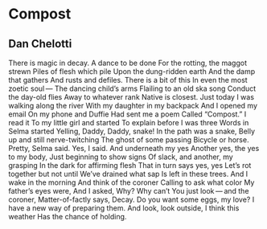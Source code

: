 # Compost
## Dan Chelotti
There is magic in decay.
A dance to be done
For the rotting, the maggot strewn
Piles of flesh which pile
Upon the dung-ridden earth
And the damp that gathers
And rusts and defiles.
There is a bit of this
In even the most zoetic soul —
The dancing child’s arms
Flailing to an old ska song
Conduct the day-old flies
Away to whatever rank
Native is closest. Just today
I was walking along the river
With my daughter in my backpack
And I opened my email
On my phone and Duffie
Had sent me a poem
Called “Compost.” I read it
To my little girl and started
To explain before I was three
Words in Selma started
Yelling, Daddy, Daddy, snake!
In the path was a snake,
Belly up and still nerve-twitching
The ghost of some passing
Bicycle or horse. Pretty, Selma said.
Yes, I said. And underneath my yes
Another yes, the yes to my body,
Just beginning to show signs
Of slack, and another, my grasping
In the dark for affirming flesh
That in turn says yes, yes
Let’s rot together but not until
We’ve drained what sap
Is left in these trees.
And I wake in the morning
And think of the coroner
Calling to ask what color
My father’s eyes were,
And I asked, Why? Why can’t
You just look — and the coroner,
Matter-of-factly says, Decay.
Do you want some eggs, my love?
I have a new way of preparing them.
And look, look outside, I think this weather
Has the chance of holding.